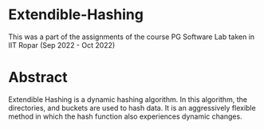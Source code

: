 # Extendible-Hashing
This was a part of the assignments of the course PG Software Lab taken in IIT Ropar (Sep 2022 - Oct 2022)

# Abstract
Extendible Hashing is a dynamic hashing algorithm. In this algorithm, the directories, and buckets are used to hash data. It is an aggressively flexible method in which the hash function also experiences dynamic changes. 
